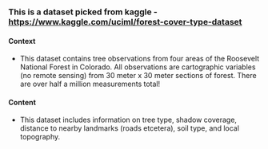 ### This is a dataset picked from kaggle - https://www.kaggle.com/uciml/forest-cover-type-dataset

#### Context
- This dataset contains tree observations from four areas of the Roosevelt National Forest in Colorado. All observations are cartographic variables (no remote sensing) from 30 meter x 30 meter sections of forest. There are over half a million measurements total!

#### Content
- This dataset includes information on tree type, shadow coverage, distance to nearby landmarks (roads etcetera), soil type, and local topography.
